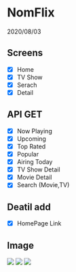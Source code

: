 # NomFlix

2020/08/03

## Screens

-   [x] Home
-   [x] TV Show
-   [x] Serach
-   [x] Detail

## API GET

-   [x] Now Playing
-   [x] Upcoming
-   [x] Top Rated
-   [x] Popular
-   [x] Airing Today
-   [x] TV Show Detail
-   [x] Movie Detail
-   [x] Search (Movie,TV)

## Deatil add

-   [x] HomePage Link


## Image
<image src ="https://user-images.githubusercontent.com/51310681/147863095-0f80385c-65fd-47de-86ce-7a6d75ec1932.png" />

<image src ="https://user-images.githubusercontent.com/51310681/147863102-c3c2050d-a60f-4534-aad9-f739f3bf3b3a.png" />

<image src ="https://user-images.githubusercontent.com/51310681/147863115-466a2331-d637-4982-878b-54c27d0085fd.png" />

